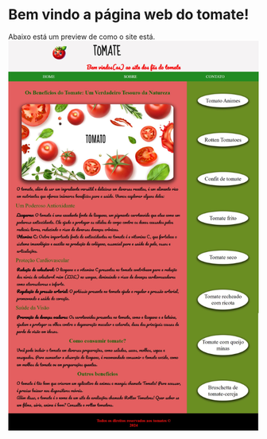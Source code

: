 # Bem vindo a página web do tomate!
Abaixo está um preview de como o site está.
![Imagem preview do site](./preview_da_pagina.jpg)
